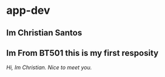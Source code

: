 # app-dev
## Im Christian Santos
## Im From BT501 this is my first resposity

*Hi, Im Christian. Nice to meet you.*

